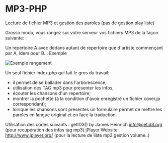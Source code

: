 # MP3-PHP
Lecture de fichier MP3 et gestion des paroles (pas de gestion play liste)

Grosso modo, vous rangez sur votre serveur vos fichiers MP3 de la façon suivante:

Un repertoire A avec dedans autant de repertoire que d'artiste commençant par A, idem pour B...
Exemple 

<img src="http://blog.passion-tarn-et-garonne.info/public/MP3-PHP/arborescence.jpg" alt="Exemple rangement" />

Un seul fichier index.php qui fait le gros du travail:

- il permet de se ballader dans l'arborescence;
- utilisation des TAG mp3 pour presenter les infos,
- écouter les chansons d'un repertoire;
- montrer la pochette (à la condition d'avoir enregistré un fichier cover.jp correspondant);
- lorsque les chansons sont présentes un formulaire permet de mettre les paroles en langue original et en face la traduction.


Utilisation des codes suivants :
getID3() by James Heinrich <info@getid3.org> (pour recupération des infos tag mp3)
jPlayer Website: http://www.jplayer.org/ (pour la lecture de liste mp3 gestion volume..)
